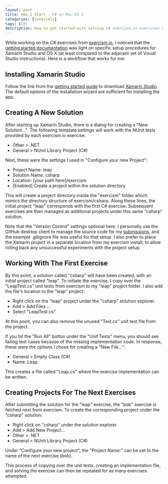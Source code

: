 ```yaml
---
layout: post
title: How I Start - C# on Mac OS X
categories: [tutorials]
tags: [C#]
description: How to get started with solving C# exercism.io exercises with Xamarin Studio on Mac OS X.
---
```


While working on the C# exercises from [exercism.io](http://exercism.io/),
I noticed that the [getting started documentation](http://help.exercism.io/getting-started-with-csharp.html)
was light on specific setup procedures for Xamarin Studio and OS X
(at least compared to the adjacent set of Visual Studio instructions).
Here is a workflow that works for me:

Installing Xamarin Studio
-------------------------
Follow the link from the
[getting started guide](http://help.exercism.io/getting-started-with-csharp.html)
to download [Xamarin Studio](http://xamarin.com/download) .
The default options of the installation wizard are sufficient for installing the app.

Creating A New Solution
-----------------------
After starting up Xamarin Studio, there is a dialog for creating a "New Solution...".
The following template settings will work with the NUnit tests provided by each exercism.io exercise:

* Other > .NET
* General > NUnit Library Project (C#)

Next, these were the settings I used in "Configure your new Project":

* Project Name: leap
* Solution Name: csharp 
* Location: [your path here]/exercism 
* [Enabled] Create a project within the solution directory 

This will create a project directory inside the "exercism" folder which mimics the directory structure of exercism/csharp.
Along these lines, the initial project "leap" corresponds with the first C# exercise.
Subsequent exercises are then managed as additional projects under this same "csharp" solution.

Note that the "Version Control" settings optional here.
I personally use the GitHub desktop client to manage the source code for my
[submissions](https://github.com/sunzenshen/exercism-submissions/tree/master/csharp),
and the example .gitignore file was useful for that setup.
I also prefer to place the Xamarin project in a separate location from my exercism install,
to allow rolling back any unsuccessful experiments with the project setup.

Working With The First Exercise
-------------------------------
By this point, a solution called "csharp" will have been created,
with an initial project called "leap".
To initiate the exercise,
I copy over the "LeapTest.cs" unit tests from exercism to my "leap" project folder.
I also add the file's location to the "leap" project:

* Right click on the "leap" project under the "csharp" solution explorer.
* Add > Add Files ...
* Select "LeapTest.cs"

At this point, you can also remove the unused "Test.cs" unit test file from the project.

If you hit the "Run All" button under the "Unit Tests" menu,
you should see failing test cases because of the missing implementation code.
In response, these were the options I chose for creating a "New File...":

* General > Empty Class (C#)
* Name: Leap

This creates a file called "Leap.cs" where the exercise implementation can be written.

Creating Projects For The Next Exercises
----------------------------------------

After submitting the solution for the "leap" exercise,
the "bob" exercise is fetched next from exercism.
To create the corresponding project under the "csharp" solution:

* Right click on "csharp" under the solution explorer
* Add > Add New Project...
* Other > .NET
* General > NUnit Library Project (C#)

Under "Configure your new project", the "Project Name:" can be set to the name of the next exercise (bob).

This process of copying over the unit tests, creating an implementation file, and solving the exercise can then be repeated for as many exercises attempted.
